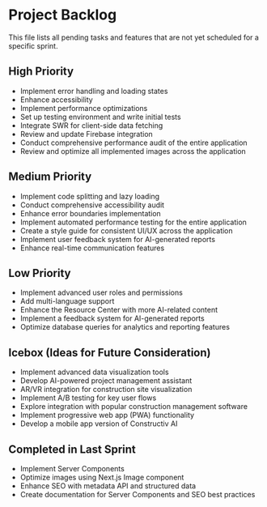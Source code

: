 # Project Backlog

This file lists all pending tasks and features that are not yet scheduled for a specific sprint.

## High Priority

- Implement error handling and loading states
- Enhance accessibility
- Implement performance optimizations
- Set up testing environment and write initial tests
- Integrate SWR for client-side data fetching
- Review and update Firebase integration
- Conduct comprehensive performance audit of the entire application
- Review and optimize all implemented images across the application

## Medium Priority

- Implement code splitting and lazy loading
- Conduct comprehensive accessibility audit
- Enhance error boundaries implementation
- Implement automated performance testing for the entire application
- Create a style guide for consistent UI/UX across the application
- Implement user feedback system for AI-generated reports
- Enhance real-time communication features

## Low Priority

- Implement advanced user roles and permissions
- Add multi-language support
- Enhance the Resource Center with more AI-related content
- Implement a feedback system for AI-generated reports
- Optimize database queries for analytics and reporting features

## Icebox (Ideas for Future Consideration)

- Implement advanced data visualization tools
- Develop AI-powered project management assistant
- AR/VR integration for construction site visualization
- Implement A/B testing for key user flows
- Explore integration with popular construction management software
- Implement progressive web app (PWA) functionality
- Develop a mobile app version of Constructiv AI

## Completed in Last Sprint

- Implement Server Components
- Optimize images using Next.js Image component
- Enhance SEO with metadata API and structured data
- Create documentation for Server Components and SEO best practices